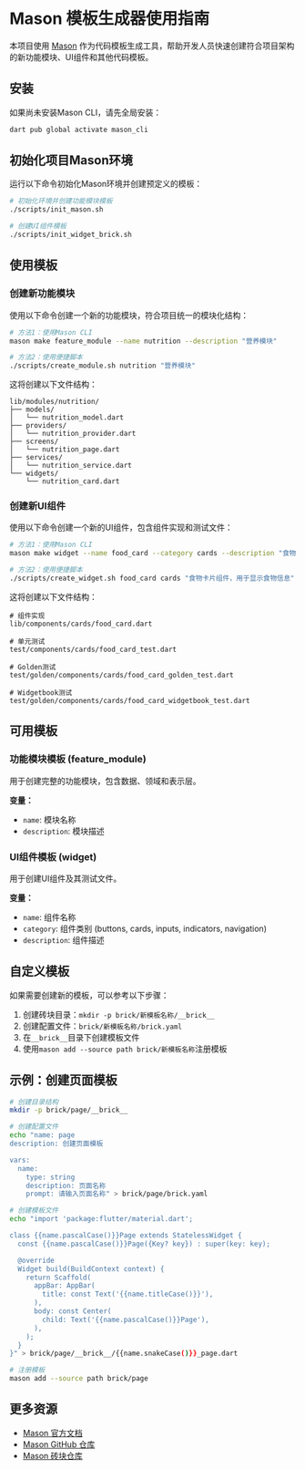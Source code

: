 # Mason 模板生成器使用指南

本项目使用 [Mason](https://pub.dev/packages/mason_cli) 作为代码模板生成工具，帮助开发人员快速创建符合项目架构的新功能模块、UI组件和其他代码模板。

## 安装

如果尚未安装Mason CLI，请先全局安装：

```bash
dart pub global activate mason_cli
```

## 初始化项目Mason环境

运行以下命令初始化Mason环境并创建预定义的模板：

```bash
# 初始化环境并创建功能模块模板
./scripts/init_mason.sh

# 创建UI组件模板
./scripts/init_widget_brick.sh
```

## 使用模板

### 创建新功能模块

使用以下命令创建一个新的功能模块，符合项目统一的模块化结构：

```bash
# 方法1：使用Mason CLI
mason make feature_module --name nutrition --description "营养模块"

# 方法2：使用便捷脚本
./scripts/create_module.sh nutrition "营养模块"
```

这将创建以下文件结构：

```
lib/modules/nutrition/
├── models/
│   └── nutrition_model.dart
├── providers/
│   └── nutrition_provider.dart
├── screens/
│   └── nutrition_page.dart
├── services/
│   └── nutrition_service.dart
└── widgets/
    └── nutrition_card.dart
```

### 创建新UI组件

使用以下命令创建一个新的UI组件，包含组件实现和测试文件：

```bash
# 方法1：使用Mason CLI
mason make widget --name food_card --category cards --description "食物卡片组件，用于显示食物信息"

# 方法2：使用便捷脚本
./scripts/create_widget.sh food_card cards "食物卡片组件，用于显示食物信息"
```

这将创建以下文件结构：

```
# 组件实现
lib/components/cards/food_card.dart

# 单元测试
test/components/cards/food_card_test.dart

# Golden测试
test/golden/components/cards/food_card_golden_test.dart

# Widgetbook测试
test/golden/components/cards/food_card_widgetbook_test.dart
```

## 可用模板

### 功能模块模板 (feature_module)

用于创建完整的功能模块，包含数据、领域和表示层。

**变量：**
- `name`: 模块名称
- `description`: 模块描述

### UI组件模板 (widget)

用于创建UI组件及其测试文件。

**变量：**
- `name`: 组件名称
- `category`: 组件类别 (buttons, cards, inputs, indicators, navigation)
- `description`: 组件描述

## 自定义模板

如果需要创建新的模板，可以参考以下步骤：

1. 创建砖块目录：`mkdir -p brick/新模板名称/__brick__`
2. 创建配置文件：`brick/新模板名称/brick.yaml`
3. 在`__brick__`目录下创建模板文件
4. 使用`mason add --source path brick/新模板名称`注册模板

## 示例：创建页面模板

```bash
# 创建目录结构
mkdir -p brick/page/__brick__

# 创建配置文件
echo "name: page
description: 创建页面模板

vars:
  name:
    type: string
    description: 页面名称
    prompt: 请输入页面名称" > brick/page/brick.yaml

# 创建模板文件
echo "import 'package:flutter/material.dart';

class {{name.pascalCase()}}Page extends StatelessWidget {
  const {{name.pascalCase()}}Page({Key? key}) : super(key: key);

  @override
  Widget build(BuildContext context) {
    return Scaffold(
      appBar: AppBar(
        title: const Text('{{name.titleCase()}}'),
      ),
      body: const Center(
        child: Text('{{name.pascalCase()}}Page'),
      ),
    );
  }
}" > brick/page/__brick__/{{name.snakeCase()}}_page.dart

# 注册模板
mason add --source path brick/page
```

## 更多资源

- [Mason 官方文档](https://docs.brickhub.dev/)
- [Mason GitHub 仓库](https://github.com/felangel/mason)
- [Mason 砖块仓库](https://brickhub.dev/)